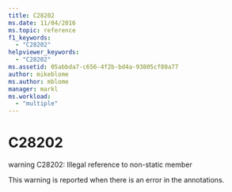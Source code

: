 ```yaml
---
title: C28202
ms.date: 11/04/2016
ms.topic: reference
f1_keywords:
  - "C28202"
helpviewer_keywords:
  - "C28202"
ms.assetid: 05abbda7-c656-4f2b-bd4a-93805cf80a77
author: mikeblome
ms.author: mblome
manager: markl
ms.workload:
  - "multiple"
---
```

# C28202
warning C28202: Illegal reference to non-static member

 This warning is reported when there is an error in the annotations.